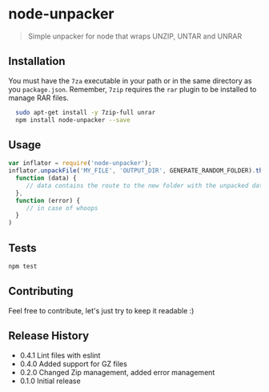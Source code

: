 node-unpacker
=============

> Simple unpacker for node that wraps UNZIP, UNTAR and UNRAR

## Installation
You must have the `7za` executable in your path or in the same directory as you `package.json`. Remember, `7zip`   requires the `rar` plugin to be installed to manage RAR files.

```bash
  sudo apt-get install -y 7zip-full unrar
  npm install node-unpacker --save
```
  
  
## Usage
  ```javascript
  var inflator = require('node-unpacker');
  inflator.unpackFile('MY_FILE', 'OUTPUT_DIR', GENERATE_RANDOM_FOLDER).then(
    function (data) {
       // data contains the route to the new folder with the unpacked data
    },
    function (error) {
       // in case of whoops
    }
  )
  ```
## Tests
  ```bash
  npm test
  ```

## Contributing
  Feel free to contribute, let's just try to keep it readable :)

## Release History
  * 0.4.1 Lint files with eslint
  * 0.4.0 Added support for GZ files
  * 0.2.0 Changed Zip management, added error management
  * 0.1.0 Initial release
